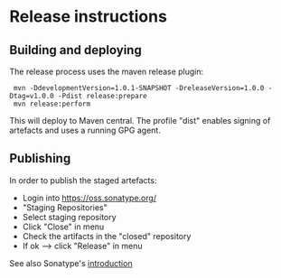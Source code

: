 
# Release instructions

## Building and deploying

The release process uses the maven release plugin:

     mvn -DdevelopmentVersion=1.0.1-SNAPSHOT -DreleaseVersion=1.0.0 -Dtag=v1.0.0 -Pdist release:prepare
     mvn release:perform
 
This will deploy to Maven central. The profile "dist" enables signing
of artefacts and uses a running GPG agent.

## Publishing 

In order to publish the staged artefacts:

* Login into https://oss.sonatype.org/
* "Staging Repositories"
* Select staging repository
* Click "Close" in menu
* Check the artifacts in the "closed" repository
* If ok --> click "Release" in menu

See also Sonatype's [introduction][1]


   [1]: https://docs.sonatype.org/display/Repository/Sonatype+OSS+Maven+Repository+Usage+Guide
